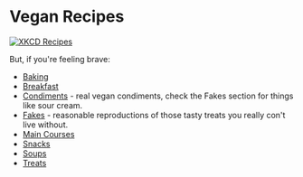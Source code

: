 # Vegan Recipes

[![XKCD Recipes](https://imgs.xkcd.com/comics/recipes.png "To be fair, the braised and confused newt on a bed of crushed Doritos turned out to be delicious.")]()

But, if you're feeling brave:

* [Baking](baking)
* [Breakfast](breakfast)
* [Condiments](condiments) - real vegan condiments, check the Fakes section for things like sour cream.
* [Fakes](fakes) - reasonable reproductions of those tasty treats you really con't live without.
* [Main Courses](mains)
* [Snacks](snacks)
* [Soups](soup)
* [Treats](treats)
